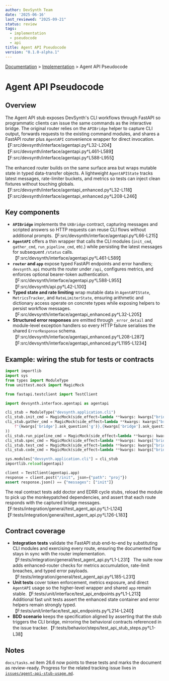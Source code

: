 ```yaml
---
author: DevSynth Team
date: '2025-06-16'
last_reviewed: "2025-09-21"
status: review
tags:
  - implementation
  - pseudocode
  - api
title: Agent API Pseudocode
version: "0.1.0-alpha.1"
---
```

<div class="breadcrumbs">
<a href="../index.md">Documentation</a> &gt; <a href="index.md">Implementation</a> &gt; Agent API Pseudocode
</div>

# Agent API Pseudocode

## Overview
The Agent API stub exposes DevSynth's CLI workflows through FastAPI so programmatic clients can issue the same commands as the interactive bridge. The original router relies on the `APIBridge` helper to capture CLI output, forwards requests to the existing command modules, and shares a FastAPI router plus `AgentAPI` convenience wrapper for direct invocation.【F:src/devsynth/interface/agentapi.py†L32-L204】【F:src/devsynth/interface/agentapi.py†L461-L589】【F:src/devsynth/interface/agentapi.py†L588-L955】

The enhanced router builds on the same surface area but wraps mutable state in typed data-transfer objects. A lightweight `AgentAPIState` tracks latest messages, rate-limiter buckets, and metrics so tests can inject clean fixtures without touching globals.【F:src/devsynth/interface/agentapi_enhanced.py†L32-L118】【F:src/devsynth/interface/agentapi_enhanced.py†L208-L246】

## Key components
- **`APIBridge`** implements the `UXBridge` contract, capturing messages and scripted answers so HTTP requests can reuse CLI flows without additional prompts.【F:src/devsynth/interface/agentapi.py†L66-L215】
- **`AgentAPI`** offers a thin wrapper that calls the CLI modules (`init_cmd`, `gather_cmd`, `run_pipeline_cmd`, etc.) while persisting the latest messages for subsequent `/status` calls.【F:src/devsynth/interface/agentapi.py†L461-L589】
- **`router` and `app`** expose typed FastAPI endpoints and error handlers; `devsynth.api` mounts the router under `/api`, configures metrics, and enforces optional bearer-token authentication.【F:src/devsynth/interface/agentapi.py†L588-L955】【F:src/devsynth/api.py†L42-L100】
- **Typed state and rate limiting** wrap mutable data in `AgentAPIState`, `MetricsTracker`, and `RateLimiterState`, ensuring arithmetic and dictionary access operate on concrete types while exposing helpers to persist workflow messages.【F:src/devsynth/interface/agentapi_enhanced.py†L32-L205】
- **Structured error responses** are emitted through `_error_detail` and module-level exception handlers so every HTTP failure serialises the shared `ErrorResponse` schema.【F:src/devsynth/interface/agentapi_enhanced.py†L208-L287】【F:src/devsynth/interface/agentapi_enhanced.py†L1195-L1234】

## Example: wiring the stub for tests or contracts
```python
import importlib
import sys
from types import ModuleType
from unittest.mock import MagicMock

from fastapi.testclient import TestClient

import devsynth.interface.agentapi as agentapi

cli_stub = ModuleType("devsynth.application.cli")
cli_stub.init_cmd = MagicMock(side_effect=lambda **kwargs: kwargs["bridge"].display_result("init"))
cli_stub.gather_cmd = MagicMock(side_effect=lambda **kwargs: kwargs["bridge"].display_result(
    f"{kwargs['bridge'].ask_question('g')},{kwargs['bridge'].ask_question('c')},{kwargs['bridge'].ask_question('p')}"
))
cli_stub.run_pipeline_cmd = MagicMock(side_effect=lambda **kwargs: kwargs["bridge"].display_result(f"run:{kwargs['target']}"))
cli_stub.spec_cmd = MagicMock(side_effect=lambda **kwargs: kwargs["bridge"].display_result(f"spec:{kwargs['requirements_file']}"))
cli_stub.test_cmd = MagicMock(side_effect=lambda **kwargs: kwargs["bridge"].display_result(f"test:{kwargs['spec_file']}"))
cli_stub.code_cmd = MagicMock(side_effect=lambda **kwargs: kwargs["bridge"].display_result("code"))

sys.modules["devsynth.application.cli"] = cli_stub
importlib.reload(agentapi)

client = TestClient(agentapi.app)
response = client.post("/init", json={"path": "proj"})
assert response.json() == {"messages": ["init"]}
```
The real contract tests add doctor and EDRR cycle stubs, reload the module to pick up the monkeypatched dependencies, and assert that each route responds with the captured bridge messages.【F:tests/integration/general/test_agent_api.py†L1-L124】【F:tests/integration/general/test_agent_api.py†L126-L183】

## Contract coverage
- **Integration tests** validate the FastAPI stub end-to-end by substituting CLI modules and exercising every route, ensuring the documented flow stays in sync with the router implementation.【F:tests/integration/general/test_agent_api.py†L1-L231】 The suite now adds enhanced-router checks for metrics accumulation, rate-limit breaches, and typed error payloads.【F:tests/integration/general/test_agent_api.py†L185-L231】
- **Unit tests** cover token enforcement, metrics exposure, and direct `AgentAPI` usage so the higher-level wrapper and shared `app` remain stable.【F:tests/unit/interface/test_api_endpoints.py†L1-L213】 Additional fast unit tests assert the enhanced state container and error helpers remain strongly typed.【F:tests/unit/interface/test_api_endpoints.py†L214-L240】
- **BDD scenario** keeps the specification aligned by asserting that the stub triggers the CLI bridge, mirroring the behavioral contracts referenced in the issue tracker.【F:tests/behavior/steps/test_api_stub_steps.py†L1-L38】

## Notes
`docs/tasks.md` item 26.6 now points to these tests and marks the document as review-ready. Progress for the related tracking issue lives in [`issues/agent-api-stub-usage.md`](../../issues/agent-api-stub-usage.md).

